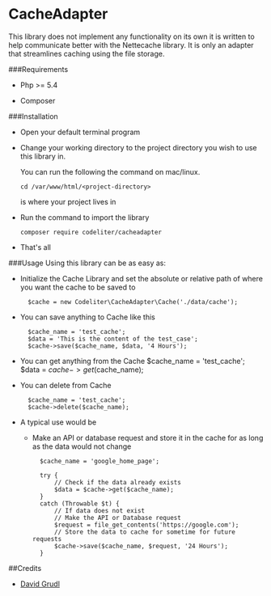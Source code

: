 CacheAdapter
=============================================
This library does not implement any functionality on its own it is written to help communicate better with the Nettecache library.
It is only an adapter that streamlines caching using the file storage. 

###Requirements
- Php >= 5.4

- Composer

###Installation
- Open your default terminal program

- Change your working directory to the project directory you wish to use this library in.

    You can run the following the command on mac/linux.
   ```
   cd /var/www/html/<project-directory>
  ```
  *<project-directory>* is where your project lives in


- Run the command to import the library
    ```
    composer require codeliter/cacheadapter
    ```
    
- That's all

###Usage
Using this library can be as easy as:
    
* Initialize the Cache Library and set the absolute or relative path of where you want the cache to be saved to

        $cache = new Codeliter\CacheAdapter\Cache('./data/cache');
        
* You can save anything to Cache like this
           
        $cache_name = 'test_cache';
        $data = 'This is the content of the test_case';
        $cache->save($cache_name, $data, '4 Hours');
        
* You can get anything from the Cache
        $cache_name = 'test_cache';
        $data = $cache->get($cache_name);
        
* You can delete from Cache

        $cache_name = 'test_cache';
        $cache->delete($cache_name);
        
        
* A typical use would be
    - Make an API or database request and store it in the cache for as long as the data would
    not change
    
            $cache_name = 'google_home_page';
            
            try {
                // Check if the data already exists
                $data = $cache->get($cache_name);
            }
            catch (Throwable $t) {
                // If data does not exist
                // Make the API or Database request
                $request = file_get_contents('https://google.com');
                // Store the data to cache for sometime for future requests
                $cache->save($cache_name, $request, '24 Hours');
            }
            
            
            
##Credits
- [David Grudl](https://davidgrudl.com/)
    
        




